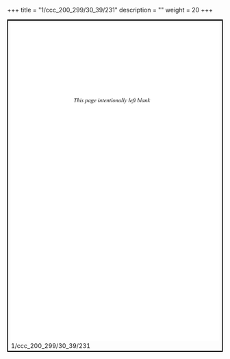 +++
title = "1/ccc_200_299/30_39/231"
description = ""
weight = 20
+++

<table style="border:2px solid black;max-width:800px;max-height:800px;" 
><tr><td><img class="center-fit-jpg"
src="/jpg_/out_jpg_dbc_231.jpg"  >1/ccc_200_299/30_39/231</img></td></tr></table>